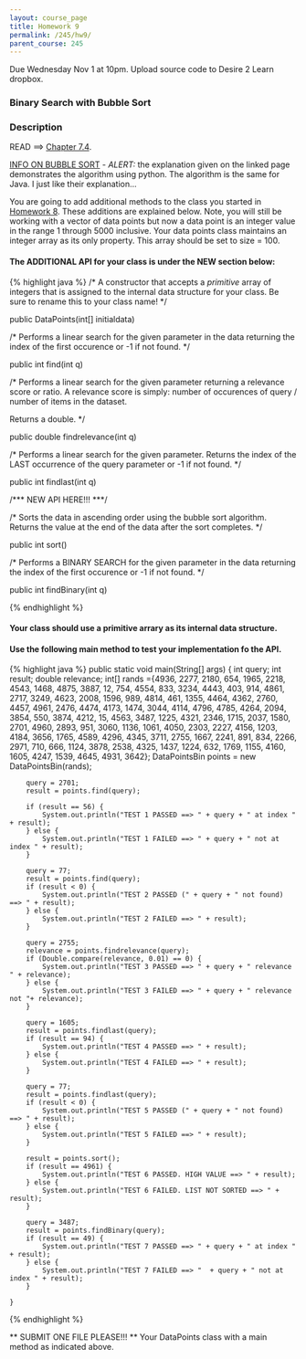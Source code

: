 ```yaml
---
layout: course_page
title: Homework 9
permalink: /245/hw9/
parent_course: 245
---
```


Due Wednesday Nov 1 at 10pm. Upload source code to Desire 2 Learn dropbox.

### Binary Search with Bubble Sort


### Description

READ ==> [Chapter 7.4](http://math.hws.edu/javanotes/c7/s4.html).

[INFO ON BUBBLE SORT](http://interactivepython.org/runestone/static/pythonds/SortSearch/TheBubbleSort.html) - *ALERT:* the explanation given on the linked page demonstrates the algorithm using python. The algorithm is the same for Java. I just like their explanation...

You are going to add additional methods to the class you started in [Homework 8](/245/hw8). These additions are explained below. Note, you will still be working with a vector of data points but now a data point is an integer value in the range 1 through 5000 inclusive. Your data points class maintains an integer array as its only property. This array should be set to size = 100. 

#### The ADDITIONAL API for your class is under the NEW section below:

{% highlight java %}
/* 
A constructor that accepts a *primitive* array of integers 
that is assigned to the internal data structure for your class. 
Be sure to rename this to your class name!
*/

public DataPoints(int[] initialdata)


/* 
Performs a linear search for the given parameter in the data 
returning the index of the first occurence or -1 if not found.
*/

public int find(int q)


/* 
Performs a linear search for the given parameter returning 
a relevance score or ratio. A relevance score is simply: number of occurences
of query / number of items in the dataset. 

Returns a double.
*/

public double findrelevance(int q)


/*
Performs a linear search for the given parameter. Returns the index of the 
LAST occurrence of the query parameter or -1 if not found.
*/

public int findlast(int q)


/*** NEW API HERE!!! ***/


/*
Sorts the data in ascending order using the bubble sort algorithm.
Returns the value at the end of the data after the sort completes.
*/

public int sort()


/*
Performs a BINARY SEARCH for the given parameter in the data 
returning the index of the first occurence or -1 if not found.
*/

public int findBinary(int q)


{% endhighlight %}

#### Your class should use a primitive arrary as its internal data structure. 

#### Use the following main method to test your implementation fo the API.
{% highlight java %}
	public static void main(String[] args) {
		int query;
		int result;
		double relevance;
		int[] rands ={4936, 2277, 2180, 654, 1965, 2218, 4543, 1468, 4875, 3887, 12, 754, 4554, 833, 3234, 4443, 403, 914, 4861, 2717, 3249, 4623, 2008, 1596, 989, 4814, 461, 1355, 4464, 4362, 2760, 4457, 4961, 2476, 4474, 4173, 1474, 3044, 4114, 4796, 4785, 4264, 2094, 3854, 550, 3874, 4212, 15, 4563, 3487, 1225, 4321, 2346, 1715, 2037, 1580, 2701, 4960, 2893, 951, 3060, 1136, 1061, 4050, 2303, 2227, 4156, 1203, 4184, 3656, 1765, 4589, 4296, 4345, 3711, 2755, 1667, 2241, 891, 834, 2266, 2971, 710, 666, 1124, 3878, 2538, 4325, 1437, 1224, 632, 1769, 1155, 4160, 1605, 4247, 1539, 4645, 4931, 3642};
		DataPointsBin points = new DataPointsBin(rands);

		query = 2701;
		result = points.find(query);

		if (result == 56) {
			System.out.println("TEST 1 PASSED ==> " + query + " at index " + result);
		} else {
			System.out.println("TEST 1 FAILED ==> " + query + " not at index " + result);
		}

		query = 77;
		result = points.find(query);
		if (result < 0) {
			System.out.println("TEST 2 PASSED (" + query + " not found) ==> " + result);
		} else {
			System.out.println("TEST 2 FAILED ==> " + result);
		}

		query = 2755;
		relevance = points.findrelevance(query);
		if (Double.compare(relevance, 0.01) == 0) {
			System.out.println("TEST 3 PASSED ==> " + query + " relevance " + relevance);
		} else {
			System.out.println("TEST 3 FAILED ==> " + query + " relevance not "+ relevance);
		}

		query = 1605;
		result = points.findlast(query);
		if (result == 94) {
			System.out.println("TEST 4 PASSED ==> " + result);
		} else {
			System.out.println("TEST 4 FAILED ==> " + result);
		}

		query = 77;
		result = points.findlast(query);
		if (result < 0) {
			System.out.println("TEST 5 PASSED (" + query + " not found) ==> " + result);
		} else {
			System.out.println("TEST 5 FAILED ==> " + result);
		}

		result = points.sort();
		if (result == 4961) {
			System.out.println("TEST 6 PASSED. HIGH VALUE ==> " + result);
		} else {
			System.out.println("TEST 6 FAILED. LIST NOT SORTED ==> " + result);
		}

		query = 3487;
		result = points.findBinary(query);
		if (result == 49) {
			System.out.println("TEST 7 PASSED ==> " + query + " at index " + result);
		} else {
			System.out.println("TEST 7 FAILED ==> "  + query + " not at index " + result);
		}

	}
{% endhighlight %}


** SUBMIT ONE FILE PLEASE!!! ** Your DataPoints class with a main method as indicated above.










